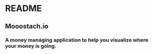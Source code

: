 # README

## Mooostach.io
### A money managing application to help you visualize where your money is going.
